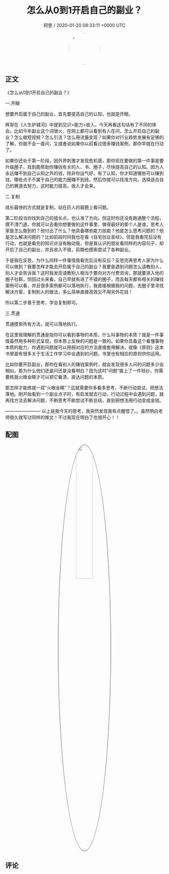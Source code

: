 <h1 align="center">怎么从0到1开启自己的副业？</h1>
<p align="center">
    <a>阿思 / 2020-01-20 09:33:11 &#43;0000 UTC</a>
</p>

<div align="center">
    <img src="https://images.zsxq.com/FpRCmvQLgU4P26vaQGYIOZQ-56cF?e=1590940799&amp;token=kIxbL07-8jAj8w1n4s9zv64FuZZNEATmlU_Vm6zD:MFjQa2wd96RvtyH-lkThfb7iRho=" width="100" height="100" style="border:1px solid;border-radius:50%; color:#ffffff"/>
</div>

## 正文

<div>
 
《怎么从0到1开启自己的副业？》

一.开眼

想要开启属于自己的副业，首先要提高自己的认知，也就是开眼。

辉哥在《人生护城河​》中提到见识&gt;能力&gt;收入，今天再看这句话有了不同的体会。比如今年副业这个词很火，在网上都可以看到有人在问，怎么开启自己的副业？怎么做短视频？怎么引流？怎么用流量变现？如果你对行业趋势发展有足够的了解，你就不会一直问，又或者说如果你以前看过很多赚钱案例，那你早就在行动了。

如果你还处于第一阶段，因外界刺激才发现危机感，那你现在要做的第一件事是要升级圈子，找到能帮助你赚钱有关的人、书、圈子，尽快提高自己的认知。因为人永远赚不到自己认知之外的钱，除非你运气好。有了认知，你才知道哪些可以赚到钱，哪些点子不属于自己的能力圈赚不到钱，然后你就可以找准方向，选择适合自己的赛道去努力，这时能力提高，收入才会来。

二.复制

成长最快的方式就是复制，站在巨人的肩膀上看问题。

第二阶段当你找到自己的擅长点，也认准了方向，但这时你还没有跑通整个流程，摸不清门道，你就可以去看你想要做的这件事里，做得最好的那个人是谁，思考人家是怎么做到的？他付出了什么？他具备哪些能力技能？他是怎么思考问题的？他是怎么解决问题的？比如前段时间我也在看《自宅创业圣经》，但是我看完后没有行动，也就是看完的知识点没有触动我，但是我认识的朋友看同样的内容句子，却开启了自己的副业，并且收入不错，前期也摸索尝试了各种副业。

于是我在反思，为什么同样一件事情我看完后没有反应？反思完再思考人家为什么可以做到？我要怎样才能去开启属于自己的副业？我要是遇到问题怎么请教别人，别人才会告诉我？这时我发现请教别人相当于要向对方付费咨询，那就要进入他的圈子社群，但回过头来看，自己早就有进了不错的圈子，而且每天都有相关的赚钱案例可以看，并且很多案例都可以落地执行，我直接根据我的问题，去圈子里寻找解决方案，复制别人的做法，多么简单直接高效又不用另外花钱！

所以第二步善于思考，学会复制即可。

三.贯通

贯通摸索所有方法，就可以落地执行。

在这里我理解的贯通是指你可以看到事物的本质，什么叫事物的本质？就是一件事情虽然用多种形式呈现，但本质上反映的问题是一致的。如果你具备这个看懂事物本质的能力，你遇到问题就可以用相对应的方法直接套用解决，就像《原则​》这本书里面有很多关于生活工作学习中会遇到的问题，书里也有相应的原则供你运用。

比如你要开启副业，那你在看别人的赚钱案例时，就会发现很多人问的问题多少会相似，那为什么他们还是问还是没看明白？因为这时“问题”披上了一件轻纱，你需要练就火眼金睛才可以把它看清，直达问题的本质。

那怎样才能练就一双“火眼金睛”？这就需要你多看多思考，不断行动尝试，把想法落地。刚开始看到一个副业点子时，有启发就去行动，行动过程中会遇到问题，就再找方法去解决问题，不断思考不断尝试不断总结，直到把想法用行动变成金钱。

————————
以上是我今天的思考，我突然发现我有点醒悟了。。虽然明白老师很久就写过同样的推文！不过我现在明白了也很开心！！


</div>

## 配图
<div class="image" align="center">

<img src="https://images.zsxq.com/FjdHobM9hrvOqC1KbFUSq82QOVjL?imageMogr2/auto-orient/thumbnail/800x/format/jpg/blur/1x0/quality/75&amp;e=1590940799&amp;token=kIxbL07-8jAj8w1n4s9zv64FuZZNEATmlU_Vm6zD:9xdYekY_uF6IWqmuKSmVIE7H8_s=" width="33%" height="33%" style="border:1px solid;border-radius:50%; color:#3c3f41"/>

</div>

## 评论

<div align="left">
<div>

</div>
</div>